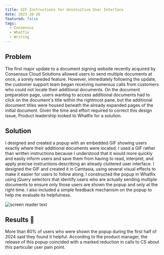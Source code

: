 ```yaml
---
title: GIF Instructions for Unintuitive User Interface
date: 2023-10-26
featured: false
tags:
  - Consensus
  - Whatfix
  - Writing
---
```


## Problem
The first major update to a document signing website recently acquired by Consensus Cloud Solutions allowed users to send multiple documents at once, a sorely needed feature. However, immediately following the update, the customer support team began receiving numerous calls from customers who could not locate their additional documents. On the document preparation page, users wanting to access additional documents had to click on the document's title within the rightmost pane, but the additional document titles were housed beneath the already expanded pages of the initial document. Given the time and effort required to correct this design issue, Product leadership looked to Whatfix for a solution.   

## Solution
I designed and created a popup with an embedded GIF showing users exactly where their additional documents were located. I used a GIF rather than written instructions because I understood that it would more quickly and easily inform users and save them from having to read, interpret, and apply precise instructions describing an already cluttered user interface. I designed the GIF and created it in Camtasia, using several visual effects to make it easier for users to follow along. I constructed the popup in Whatfix using jQuery selectors that identify users who are actually sending multiple documents to ensure only those users are shown the popup and only at the right time. I also included a simple feedback mechanism on the popup to help me evaluate its helpfulness. 

![screen reader text](jSignGIF.gif)

## Results 🤩
More than 80% of users who were shown the popup during the first half of 2024 said they found it helpful.  According to the product manager, the release of this popup coincided with a marked reduction in calls to CS about this particular user pain point.
<!--more-->
